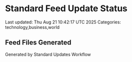 # Standard Feed Update Status
Last updated: Thu Aug 21 10:42:17 UTC 2025
Categories: technology,business,world

## Feed Files Generated

Generated by Standard Updates Workflow
